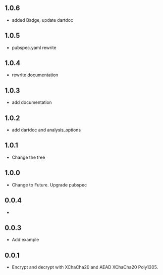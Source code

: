 ## 1.0.6

* added Badge, update dartdoc

## 1.0.5

* pubspec.yaml rewrite

## 1.0.4

* rewrite documentation

## 1.0.3

* add documentation

## 1.0.2

* add dartdoc and analysis_options

## 1.0.1

* Change the tree

## 1.0.0

* Change to Future. Upgrade pubspec 

## 0.0.4

*

## 0.0.3

* Add example

## 0.0.1

* Encrypt and decrypt with XChaCha20 and AEAD XChaCha20 Poly1305.
